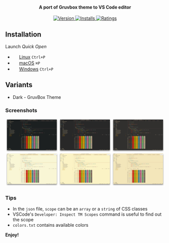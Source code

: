 
<h4 align="center">A port of Gruvbox theme to VS Code editor</h4>

<p align="center">
  <a href="https://marketplace.visualstudio.com/items?itemName=jdinhlife.gruvbox">
    <img src="https://vsmarketplacebadge.apphb.com/version-short/jdinhlife.gruvbox.svg?style=flat-square" alt="Version">
  </a>
  <a href="https://marketplace.visualstudio.com/items?itemName=jdinhlife.gruvbox">
    <img src="https://vsmarketplacebadge.apphb.com/installs/jdinhlife.gruvbox.svg?style=flat-square" alt="Installs">
  </a>
  <a href="https://marketplace.visualstudio.com/items?itemName=jdinhlife.gruvbox">
    <img src="https://vsmarketplacebadge.apphb.com/rating/jdinhlife.gruvbox.svg?style=flat-square" alt="Ratings">
  </a>
</p>

## Installation

Launch *Quick Open*

  - <img src="https://www.kernel.org/theme/images/logos/favicon.png" width=16 height=16/> <a href="https://code.visualstudio.com/shortcuts/keyboard-shortcuts-linux.pdf">Linux</a> `Ctrl+P`
  - <img src="https://developer.apple.com/favicon.ico" width=16 height=16/> <a href="https://code.visualstudio.com/shortcuts/keyboard-shortcuts-macos.pdf">macOS</a> `⌘P`
  - <img src="https://www.microsoft.com/favicon.ico" width=16 height=16/> <a href="https://code.visualstudio.com/shortcuts/keyboard-shortcuts-windows.pdf">Windows</a> `Ctrl+P`

## Variants

-   Dark - GruvBox Theme
### Screenshots

![screenshots](https://github.com/jdinhify/vscode-theme-gruvbox/raw/HEAD/images/screenshots.jpg)

### Tips

-   In the `json` file, `scope` can be an `array` or a `string` of CSS classes
-   VSCode's `Developer: Inspect TM Scopes` command is useful to find out the scope
-   `colors.txt` contains available colors


**Enjoy!**
